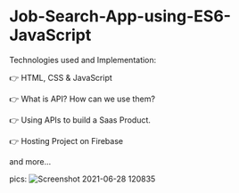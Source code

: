 # Job-Search-App-using-ES6-JavaScript

Technologies used and Implementation:

👉 HTML, CSS & JavaScript

👉 What is API? How can we use them?

👉 Using APIs to build a Saas Product.

👉 Hosting Project on Firebase

and more...



pics:
![Screenshot 2021-06-28 120835](https://user-images.githubusercontent.com/83070569/123591540-bd781180-d809-11eb-9289-805c765fb9a3.png)

